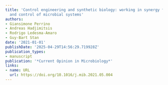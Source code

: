 ```yaml
---
title: 'Control engineering and synthetic biology: working in synergy for the analysis
  and control of microbial systems'
authors:
- Giansimone Perrino
- Andreas Hadjimitsis
- Rodrigo Ledesma‐Amaro
- Guy‐Bart Stan
date: '2021-01-01'
publishDate: '2025-04-29T14:56:29.719928Z'
publication_types:
- manuscript
publication: '*Current Opinion in Microbiology*'
links:
- name: URL
  url: https://doi.org/10.1016/j.mib.2021.05.004
---
```

